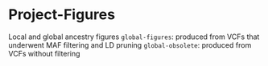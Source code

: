 # Project-Figures

Local and global ancestry figures
```global-figures```: produced from VCFs that underwent MAF filtering and LD pruning
```global-obsolete```: produced from VCFs without filtering
